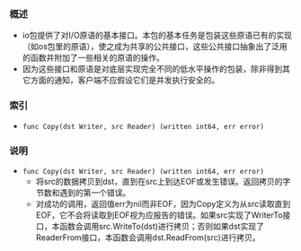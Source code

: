 ### 概述
+ io包提供了对I/O原语的基本接口。本包的基本任务是包装这些原语已有的实现（如os包里的原语），使之成为共享的公共接口，这些公共接口抽象出了泛用的函数并附加了一些相关的原语的操作。
+ 因为这些接口和原语是对底层实现完全不同的低水平操作的包装，除非得到其它方面的通知，客户端不应假设它们是并发执行安全的。

### 索引

+ `func Copy(dst Writer, src Reader) (written int64, err error)`

### 说明

+ `func Copy(dst Writer, src Reader) (written int64, err error)`
    + 将src的数据拷贝到dst，直到在src上到达EOF或发生错误。返回拷贝的字节数和遇到的第一个错误。
    + 对成功的调用，返回值err为nil而非EOF，因为Copy定义为从src读取直到EOF，它不会将读取到EOF视为应报告的错误。如果src实现了WriterTo接口，本函数会调用src.WriteTo(dst)进行拷贝；否则如果dst实现了ReaderFrom接口，本函数会调用dst.ReadFrom(src)进行拷贝。